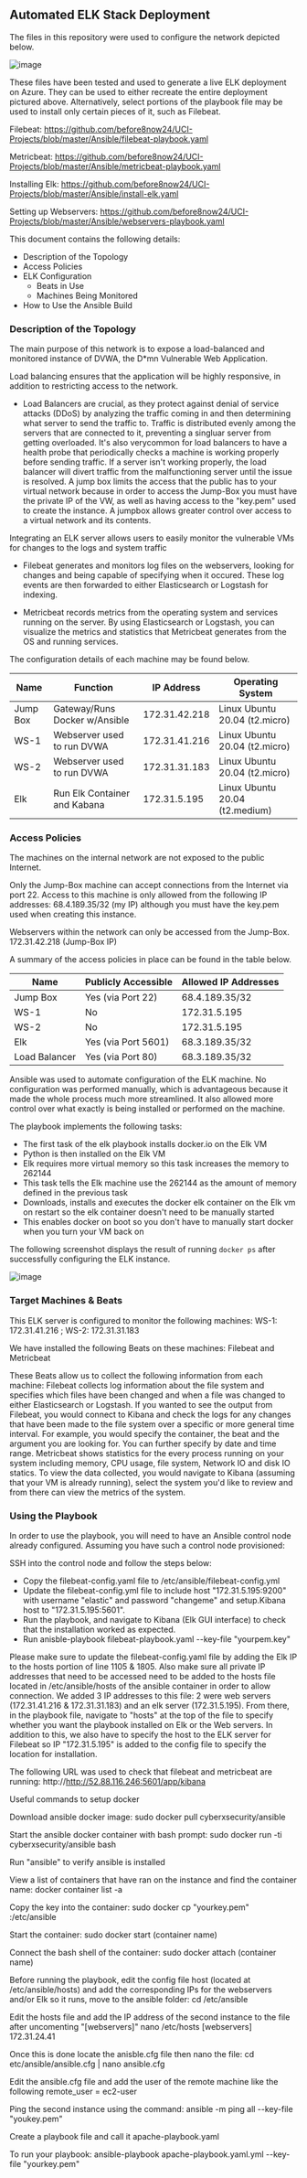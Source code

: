 ## Automated ELK Stack Deployment

The files in this repository were used to configure the network depicted below.

![image](https://drive.google.com/uc?export=view&id=1hvfKGUgyD1-mbscTAvzpoSd4n12kZHEo)

These files have been tested and used to generate a live ELK deployment on Azure. They can be used to either recreate the entire deployment pictured above. Alternatively, select portions of the playbook file may be used to install only certain pieces of it, such as Filebeat.

  Filebeat: https://github.com/before8now24/UCI-Projects/blob/master/Ansible/filebeat-playbook.yaml
  
  Metricbeat: https://github.com/before8now24/UCI-Projects/blob/master/Ansible/metricbeat-playbook.yaml
  
  Installing Elk: https://github.com/before8now24/UCI-Projects/blob/master/Ansible/install-elk.yaml
  
  Setting up Webservers: https://github.com/before8now24/UCI-Projects/blob/master/Ansible/webservers-playbook.yaml

This document contains the following details:
- Description of the Topology
- Access Policies
- ELK Configuration
  - Beats in Use
  - Machines Being Monitored
- How to Use the Ansible Build

### Description of the Topology

The main purpose of this network is to expose a load-balanced and monitored instance of DVWA, the D*mn Vulnerable Web Application.

Load balancing ensures that the application will be highly responsive, in addition to restricting access to the network.

- Load Balancers are crucial, as they protect against denial of service attacks (DDoS) by analyzing the traffic coming in and then determining what server to send the traffic to. Traffic is distributed evenly among the servers that are connected to it, preventing a singluar server from getting overloaded. It's also verycommon for load balancers to have a health probe that periodically checks a machine is working properly before sending traffic. If a server isn't working properly, the load balancer will divert traffic from the malfunctioning server until the issue is resolved. A jump box limits the access that the public has to your virtual network because in order to access the Jump-Box you must have the private IP of the VW, as well as having access to the "key.pem" used to create the instance. A jumpbox allows greater control over access to a virtual network and its contents.

Integrating an ELK server allows users to easily monitor the vulnerable VMs for changes to the logs and system traffic

- Filebeat generates and monitors log files on the webservers, looking for changes and being capable of specifying when it occured. These log events are then forwarded to either Elasticsearch or Logstash for indexing.

- Metricbeat records metrics from the operating system and services running on the server. By using Elasticsearch or Logstash, you can visualize the metrics and statistics that Metricbeat generates from the OS and running services.

The configuration details of each machine may be found below.

| Name     | Function                      | IP Address    | Operating System               |
|----------|-------------------------------|---------------|--------------------------------|
| Jump Box | Gateway/Runs Docker w/Ansible | 172.31.42.218 | Linux Ubuntu 20.04 (t2.micro)  |
| WS-1     | Webserver used to run DVWA    | 172.31.41.216 | Linux Ubuntu 20.04 (t2.micro)  |
| WS-2     | Webserver used to run DVWA    | 172.31.31.183 | Linux Ubuntu 20.04 (t2.micro)  |
| Elk      | Run Elk Container and Kabana  | 172.31.5.195  | Linux Ubuntu 20.04 (t2.medium) |

### Access Policies

The machines on the internal network are not exposed to the public Internet. 

Only the Jump-Box machine can accept connections from the Internet via port 22. Access to this machine is only allowed from the following IP addresses:
68.4.189.35/32 (my IP) although you must have the key.pem used when creating this instance.

Webservers within the network can only be accessed from the Jump-Box.
172.31.42.218 (Jump-Box IP)

A summary of the access policies in place can be found in the table below.

| Name          | Publicly Accessible | Allowed IP Addresses |
|---------------|---------------------|----------------------|
| Jump Box      | Yes (via Port 22)   | 68.4.189.35/32       |
| WS-1          | No                  | 172.31.5.195         |
| WS-2          | No                  | 172.31.5.195         |
| Elk           | Yes (via Port 5601) | 68.3.189.35/32       |
| Load Balancer | Yes (via Port 80)   | 68.3.189.35/32       |

Ansible was used to automate configuration of the ELK machine. No configuration was performed manually, which is advantageous because it made the whole process much more streamlined. It also allowed more control over what exactly is being installed or performed on the machine.

The playbook implements the following tasks:
- The first task of the elk playbook installs docker.io on the Elk VM
- Python is then installed on the Elk VM
- Elk requires more virtual memory so this task increases the memory to 262144
- This task tells the Elk machine use the 262144 as the amount of memory defined in the previous task
- Downloads, installs and executes the docker elk container on the Elk vm on restart so the elk container doesn't need to be manually started
- This enables docker on boot so you don't have to manually start docker when you turn your VM back on

The following screenshot displays the result of running `docker ps` after successfully configuring the ELK instance.

![image](https://drive.google.com/uc?export=view&id=1yDlVzG1VBOqg41i4Jz0w1dBhuy1Fozb6)

### Target Machines & Beats
This ELK server is configured to monitor the following machines:
WS-1: 172.31.41.216 ; WS-2: 172.31.31.183

We have installed the following Beats on these machines:
Filebeat and Metricbeat

These Beats allow us to collect the following information from each machine:
Filebeat collects log information about the file system and specifies which files have been changed and when a file was changed to either Elasticsearch or Logstash. If you wanted to see the output from Filebeat, you would connect to Kibana and check the logs for any changes that have been made to the file system over a specific or more general time interval. For example, you would specify the container, the beat and the argument you are looking for. You can further specify by date and time range. Metricbeat shows statistics for the every process running on your system including memory, CPU usage, file system, Network IO and disk IO statics. To view the data collected, you would navigate to Kibana (assuming that your VM is already running), select the system you'd like to review and from there can view the metrics of the system.

### Using the Playbook
In order to use the playbook, you will need to have an Ansible control node already configured. Assuming you have such a control node provisioned: 

SSH into the control node and follow the steps below:
- Copy the filebeat-config.yaml file to /etc/ansible/filebeat-config.yml 
- Update the filebeat-config.yml file to include host "172.31.5.195:9200" with username "elastic" and password "changeme" and setup.Kibana host to "172.31.5.195:5601".
- Run the playbook, and navigate to Kibana (Elk GUI interface) to check that the installation worked as expected.
- Run anisble-playbook filebeat-playbook.yaml --key-file "yourpem.key"


Please make sure to update the filebeat-config.yaml file by adding the Elk IP to the hosts portion of line 1105 & 1805. Also make sure all private IP addresses that need to be accessed need to be added to the hosts file located in /etc/ansible/hosts of the ansible container in order to allow connection. We added 3 IP addresses to this file: 2 were web servers (172.31.41.216 & 172.31.31.183) and an elk server (172.31.5.195). From there, in the playbook file, navigate to "hosts" at the top of the file to specify whether you want the playbook installed on Elk or the Web servers. In addition to this, we also have to specify the host to the ELK server for Filebeat so IP "172.31.5.195" is added to the config file to specify the location for installation.

The following URL was used to check that filebeat and metricbeat are running: http://http://52.88.116.246:5601/app/kibana

Useful commands to setup docker

Download ansible docker image: sudo docker pull cyberxsecurity/ansible

Start the ansible docker container with bash prompt: sudo docker run -ti cyberxsecurity/ansible bash

Run "ansible" to verify ansible is installed

View a list of containers that have ran on the instance and find the container name: docker container list -a

Copy the key into the container: sudo docker cp "yourkey.pem" <container name>:/etc/ansible

Start the container: sudo docker start (container name)
  
Connect the bash shell of the container: sudo docker attach (container name)

Before running the playbook, edit the config file host (located at /etc/ansible/hosts) and add the corresponding IPs for the webservers and/or Elk so it runs, move to the ansible folder:   cd /etc/ansible

Edit the hosts file and add the IP address of the second instance to the file after uncomenting "[webservers]"
nano /etc/hosts
[webservers]
172.31.24.41

Once this is done locate the anisble.cfg file then nano the file: cd etc/ansible/ansible.cfg | nano ansible.cfg

Edit the ansible.cfg file and add the user of the remote machine like the following
remote_user = ec2-user
  
Ping the second instance using the command: ansible -m ping all --key-file "youkey.pem"

Create a playbook file and call it apache-playbook.yaml
 
To run your playbook: ansible-playbook apache-playbook.yaml.yml --key-file "yourkey.pem"
